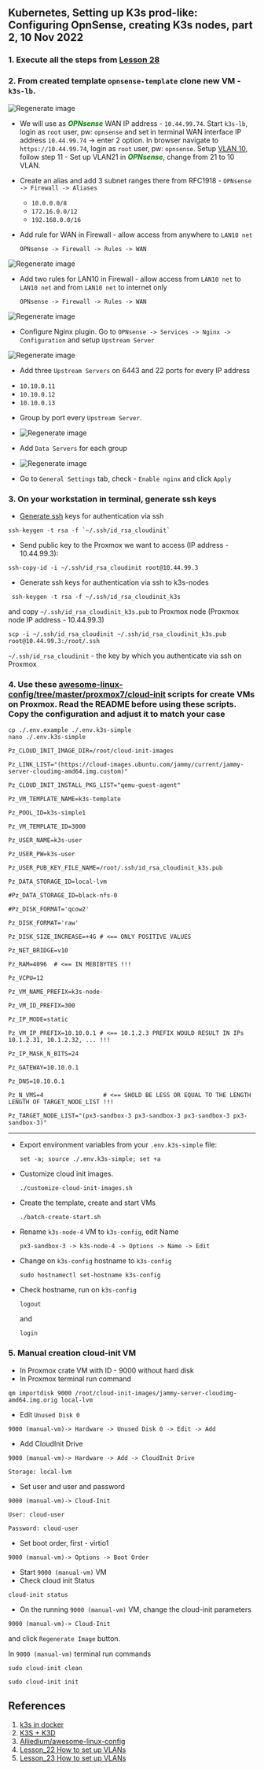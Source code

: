 ## Kubernetes, Setting up K3s prod-like: Configuring OpnSense, creating K3s nodes, part 2, 10 Nov 2022 ##

### 1. Execute all the steps from [Lesson 28](../28_kubernetes_setting_up_k3s_prod_like_opnsense_template_configuration_part_1-10_nov_2022)

### 2. From created template `opnsense-template` clone new VM - `k3s-lb`.

![Regenerate image](./images/clone_vm2.jpg)

- We will use as ***<font color="green">OPNsense</font>*** WAN IP address - `10.44.99.74`. Start `k3s-lb`, login as `root` user, pw: `opnsense` and set in terminal WAN interface IP address `10.44.99.74`  -> enter 2 option. In browser navigate to `https://10.44.99.74`, login as `root` user, pw: `opnsense`. Setup 
  [VLAN 10](../23_networks_vlan_nested_proxmox_cloud-init_27-oct-2022/README.md), follow step 11 - Set up VLAN21 in ***<font color="green">OPNsense</font>***, change from 21 to 10 VLAN.

- Сreate an alias and add 3 subnet ranges there from RFC1918 - `OPNsense -> Firewall -> Aliases` 
  *  `10.0.0.0/8`
  *  `172.16.0.0/12`
  *  `192.168.0.0/16` 
  
- Add rule for WAN in Firewall - allow access from anywhere to `LAN10 net`

    `OPNsense -> Firewall -> Rules -> WAN` 

![Regenerate image](./images/wan_rule.jpg)

- Add two rules for LAN10 in Firewall - allow access from `LAN10 net` to `LAN10 net` and from `LAN10 net` to internet only

    `OPNsense -> Firewall -> Rules -> WAN` 

![Regenerate image](./images/lan_rule.jpg)

* Configure Nginx plugin. Go to `OPNsense -> Services -> Nginx -> Configuration` and setup `Upstream Server`

![Regenerate image](./images/nginx_upstream_server.jpg)

- Add three `Upstream Servers` on 6443 and 22 ports for every IP address
* `10.10.0.11`
* `10.10.0.12`
* `10.10.0.13`

- Group by port every `Upstream Server`.

- ![Regenerate image](./images/upstream.jpg)
  
- Add `Data Servers` for each group

- ![Regenerate image](./images/data_stream.jpg)

- Go to `General Settings` tab, check - `Enable nginx` and click `Apply`
  
### 3. On your workstation in terminal, generate ssh keys

  - [Generate ssh](../06_proxmox_lvm_resize_disk_ssh_access_backups_25-aug-2022/README.md) keys for authentication via ssh

   ```
   ssh-keygen -t rsa -f `~/.ssh/id_rsa_cloudinit`
   ```

  - Send public key to the Proxmox we want to access (IP address - 10.44.99.3):
  
  ```
  ssh-copy-id -i ~/.ssh/id_rsa_cloudinit root@10.44.99.3
  ```

  - Generate ssh keys for authentication via ssh to k3s-nodes
  
  ```
   ssh-keygen -t rsa -f ~/.ssh/id_rsa_cloudinit_k3s
   ```

   and copy `~/.ssh/id_rsa_cloudinit_k3s.pub` to Proxmox node (Proxmox node IP address - 10.44.99.3)

   ```
   scp -i ~/.ssh/id_rsa_cloudinit ~/.ssh/id_rsa_cloudinit_k3s.pub root@10.44.99.3:/root/.ssh 
   ```

   `~/.ssh/id_rsa_cloudinit` - the key by which you authenticate via ssh on Proxmox

### 4. Use these [awesome-linux-config/tree/master/proxmox7/cloud-init](https://github.com/Alliedium/awesome-linux-config/tree/master/proxmox7/cloud-init) scripts for create VMs on Proxmox. Read the README before using these scripts. Copy the configuration and adjust it to match your case

   ```
   cp ./.env.example ./.env.k3s-simple
   nano ./.env.k3s-simple
   ```
   `Pz_CLOUD_INIT_IMAGE_DIR=/root/cloud-init-images`

   `Pz_LINK_LIST="(https://cloud-images.ubuntu.com/jammy/current/jammy-server-cloudimg-amd64.img.custom)"`

   `Pz_CLOUD_INIT_INSTALL_PKG_LIST="qemu-guest-agent"`

   `Pz_VM_TEMPLATE_NAME=k3s-template`

   `Pz_POOL_ID=k3s-simple1`

   `Pz_VM_TEMPLATE_ID=3000`

   `Pz_USER_NAME=k3s-user`

   `Pz_USER_PW=k3s-user`
   
   `Pz_USER_PUB_KEY_FILE_NAME=/root/.ssh/id_rsa_cloudinit_k3s.pub`

   `Pz_DATA_STORAGE_ID=local-lvm`

   `#Pz_DATA_STORAGE_ID=black-nfs-0`

   `#Pz_DISK_FORMAT='qcow2'`

   `Pz_DISK_FORMAT='raw'`

   `Pz_DISK_SIZE_INCREASE=+4G # <== ONLY POSITIVE VALUES`

   `Pz_NET_BRIDGE=v10`

   `Pz_RAM=4096  # <== IN MEBIBYTES !!!`

   `Pz_VCPU=12`

   `Pz_VM_NAME_PREFIX=k3s-node-`

   `Pz_VM_ID_PREFIX=300`

   `Pz_IP_MODE=static`

   `Pz_VM_IP_PREFIX=10.10.0.1 # <== 10.1.2.3 PREFIX WOULD RESULT IN IPs 10.1.2.31, 10.1.2.32, ... !!!`

   `Pz_IP_MASK_N_BITS=24`

   `Pz_GATEWAY=10.10.0.1`

   `Pz_DNS=10.10.0.1`

   `Pz_N_VMS=4                 # <== SHOLD BE LESS OR EQUAL TO THE LENGTH LENGTH OF TARGET_NODE_LIST !!!`

   `Pz_TARGET_NODE_LIST="(px3-sandbox-3 px3-sandbox-3 px3-sandbox-3 px3-sandbox-3)"`

<hr>

- Export environment variables from your `.env.k3s-simple` file:

   ```
   set -a; source ./.env.k3s-simple; set +a
   ```

- Customize cloud init images.
  
   ```
   ./customize-cloud-init-images.sh
   ```
- Create the template, create and start VMs
  
  ```
  ./batch-create-start.sh
  ```

- Rename `k3s-node-4` VM to `k3s-config`, edit Name
  
  `px3-sandbox-3 -> k3s-node-4 -> Options -> Name -> Edit`

- Change on `k3s-config` hostname to `k3s-config`
  
  ```
  sudo hostnamectl set-hostname k3s-config
  ```
- Check hostname, run on `k3s-config`
  ```
  logout
  ```
  and
  
  ```
  login
  ```
### 5. Manual creation cloud-init VM
   - In Proxmox crate VM with ID - 9000 without hard disk
   - In Proxmox terminal run command
  
  ```
  qm importdisk 9000 /root/cloud-init-images/jammy-server-cloudimg-amd64.img.orig local-lvm
  ```

   - Edit `Unused Disk 0` 

  `9000 (manual-vm)-> Hardware -> Unused Disk 0 -> Edit -> Add`

   - Add CloudInit Drive

   `9000 (manual-vm)-> Hardware -> Add -> CloudInit Drive`

   `Storage: local-lvm`

  - Set user and user and password

  `9000 (manual-vm)-> Cloud-Init`
  
  `User: cloud-user`

  `Password: cloud-user`

  - Set boot order, first - virtio1 

  `9000 (manual-vm)-> Options -> Boot Order`

  - Start `9000 (manual-vm)` VM
  - Check cloud init Status
  
  ```
  cloud-init status
  ```

  - On the running `9000 (manual-vm)` VM, change the cloud-init parameters  
  
  `9000 (manual-vm)-> Cloud-Init`

   and click `Regenerate Image` button.

   In `9000 (manual-vm)` terminal run commands

   ```
   sudo cloud-init clean

   sudo cloud-init init
   ```

## References ##

1. [k3s in docker](https://github.com/k3d-io/k3d)
2. [K3S + K3D](https://en.sokube.ch/post/k3s-k3d-k8s-a-new-perfect-match-for-dev-and-test-1)
3. [Alliedium/awesome-linux-config](https://github.com/Alliedium/awesome-linux-config/tree/master/proxmox7/cloud-init)
4. [Lesson_22 How to set up VLANs](../22_networks_vlan_opnsense_vms_25-oct-2022/practice.md)
5. [Lesson_23 How to set up VLANs](../23_networks_vlan_nested_proxmox_cloud-init_27-oct-2022/practice.md)